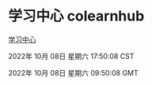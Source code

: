 # 学习中心 colearnhub
[学习中心](http://27.19.33.125:56308/colearnhub/)

2022年 10月 08日 星期六 17:50:08 CST

2022年 10月 08日 星期六 09:50:08 GMT
